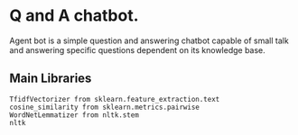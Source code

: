 # Q and A chatbot.

Agent bot is a simple question and answering chatbot capable of small talk and answering specific questions dependent on its knowledge base.


## Main Libraries

```
TfidfVectorizer from sklearn.feature_extraction.text
cosine_similarity from sklearn.metrics.pairwise
WordNetLemmatizer from nltk.stem
nltk 
```


